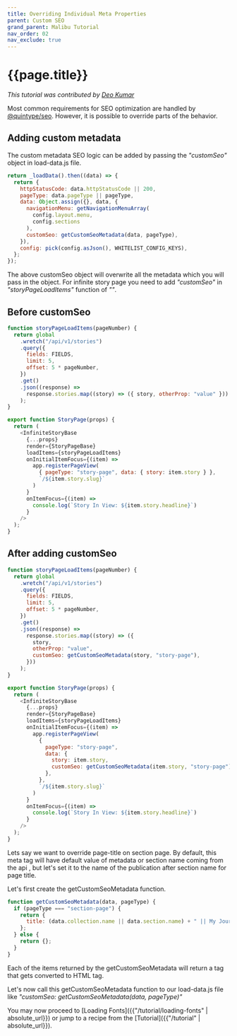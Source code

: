 ```yaml
---
title: Overriding Individual Meta Properties
parent: Custom SEO
grand_parent: Malibu Tutorial
nav_order: 02
nav_exclude: true
---
```


# {{page.title}}

_This tutorial was contributed by [Deo Kumar](https://www.linkedin.com/in/deo-kumar)_

Most common requirements for SEO optimization are handled by [@quintype/seo](https://developers.quintype.com/quintype-node-seo/). However, it is possible to override parts of the behavior.

## Adding custom metadata

The custom metadata SEO logic can be added by passing the _"customSeo"_ object in load-data.js file.

```javascript
return _loadData().then((data) => {
  return {
    httpStatusCode: data.httpStatusCode || 200,
    pageType: data.pageType || pageType,
    data: Object.assign({}, data, {
      navigationMenu: getNavigationMenuArray(
        config.layout.menu,
        config.sections
      ),
      customSeo: getCustomSeoMetadata(data, pageType),
    }),
    config: pick(config.asJson(), WHITELIST_CONFIG_KEYS),
  };
});
```

The above customSeo object will overwrite all the metadata which you will pass in the object. For infinite story page you need to add _"customSeo"_ in _"storyPageLoadItems"_ function of _"<InfiniteStoryBase />"_.

## Before customSeo

```javascript
function storyPageLoadItems(pageNumber) {
  return global
    .wretch("/api/v1/stories")
    .query({
      fields: FIELDS,
      limit: 5,
      offset: 5 * pageNumber,
    })
    .get()
    .json((response) =>
      response.stories.map((story) => ({ story, otherProp: "value" }))
    );
}

export function StoryPage(props) {
  return (
    <InfiniteStoryBase
      {...props}
      render={StoryPageBase}
      loadItems={storyPageLoadItems}
      onInitialItemFocus={(item) =>
        app.registerPageView(
          { pageType: "story-page", data: { story: item.story } },
          `/${item.story.slug}`
        )
      }
      onItemFocus={(item) =>
        console.log(`Story In View: ${item.story.headline}`)
      }
    />
  );
}
```

## After adding customSeo

```javascript
function storyPageLoadItems(pageNumber) {
  return global
    .wretch("/api/v1/stories")
    .query({
      fields: FIELDS,
      limit: 5,
      offset: 5 * pageNumber,
    })
    .get()
    .json((response) =>
      response.stories.map((story) => ({
        story,
        otherProp: "value",
        customSeo: getCustomSeoMetadata(story, "story-page"),
      }))
    );
}

export function StoryPage(props) {
  return (
    <InfiniteStoryBase
      {...props}
      render={StoryPageBase}
      loadItems={storyPageLoadItems}
      onInitialItemFocus={(item) =>
        app.registerPageView(
          {
            pageType: "story-page",
            data: {
              story: item.story,
              customSeo: getCustomSeoMetadata(item.story, "story-page"),
            },
          },
          `/${item.story.slug}`
        )
      }
      onItemFocus={(item) =>
        console.log(`Story In View: ${item.story.headline}`)
      }
    />
  );
}
```

Lets say we want to override page-title on section page. By default, this meta tag will have default value of metadata or section name coming from the api , but let's set it to the name of the publication after section name for page title.

Let's first create the getCustomSeoMetadata function.

```javascript
function getCustomSeoMetadata(data, pageType) {
  if (pageType === "section-page") {
    return {
      title: (data.collection.name || data.section.name) + " || My Journal",
    };
  } else {
    return {};
  }
}
```

Each of the items returned by the getCustomSeoMetadata will return a tag that gets converted to HTML tag.

Let's now call this getCustomSeoMetadata function to our load-data.js file like _"customSeo: getCustomSeoMetadata(data, pageType)"_

You may now proceed to [Loading Fonts]({{"/tutorial/loading-fonts" | absolute_url}}) or jump to a recipe from the [Tutorial]({{"/tutorial" | absolute_url}}).
